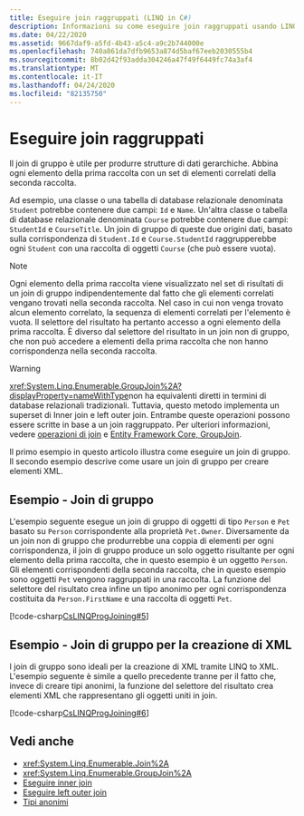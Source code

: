 ```yaml
---
title: Eseguire join raggruppati (LINQ in C#)
description: Informazioni su come eseguire join raggruppati usando LINQ in C#.
ms.date: 04/22/2020
ms.assetid: 9667daf9-a5fd-4b43-a5c4-a9c2b744000e
ms.openlocfilehash: 740a861da7dfb9653a874d5baf67eeb2030555b4
ms.sourcegitcommit: 8b02d42f93adda304246a47f49f6449fc74a3af4
ms.translationtype: MT
ms.contentlocale: it-IT
ms.lasthandoff: 04/24/2020
ms.locfileid: "82135750"
---
```

# <a name="perform-grouped-joins"></a>Eseguire join raggruppati

Il join di gruppo è utile per produrre strutture di dati gerarchiche. Abbina ogni elemento della prima raccolta con un set di elementi correlati della seconda raccolta.

Ad esempio, una classe o una tabella di database relazionale denominata `Student` potrebbe contenere due campi: `Id` e `Name`. Un'altra classe o tabella di database relazionale denominata `Course` potrebbe contenere due campi: `StudentId` e `CourseTitle`. Un join di gruppo di queste due origini dati, basato sulla corrispondenza di `Student.Id` e `Course.StudentId` raggrupperebbe ogni `Student` con una raccolta di oggetti `Course` (che può essere vuota).

> [!NOTE]
> Ogni elemento della prima raccolta viene visualizzato nel set di risultati di un join di gruppo indipendentemente dal fatto che gli elementi correlati vengano trovati nella seconda raccolta. Nel caso in cui non venga trovato alcun elemento correlato, la sequenza di elementi correlati per l'elemento è vuota. Il selettore del risultato ha pertanto accesso a ogni elemento della prima raccolta. È diverso dal selettore del risultato in un join non di gruppo, che non può accedere a elementi della prima raccolta che non hanno corrispondenza nella seconda raccolta.

> [!WARNING]
> <xref:System.Linq.Enumerable.GroupJoin%2A?displayProperty=nameWithType>non ha equivalenti diretti in termini di database relazionali tradizionali. Tuttavia, questo metodo implementa un superset di Inner join e left outer join. Entrambe queste operazioni possono essere scritte in base a un join raggruppato. Per ulteriori informazioni, vedere [operazioni di join](../programming-guide/concepts/linq/join-operations.md) e [Entity Framework Core, GroupJoin](https://docs.microsoft.com/ef/core/querying/complex-query-operators#groupjoin).

Il primo esempio in questo articolo illustra come eseguire un join di gruppo. Il secondo esempio descrive come usare un join di gruppo per creare elementi XML.

## <a name="example---group-join"></a>Esempio - Join di gruppo

L'esempio seguente esegue un join di gruppo di oggetti di tipo `Person` e `Pet` basato su `Person` corrispondente alla proprietà `Pet.Owner`. Diversamente da un join non di gruppo che produrrebbe una coppia di elementi per ogni corrispondenza, il join di gruppo produce un solo oggetto risultante per ogni elemento della prima raccolta, che in questo esempio è un oggetto `Person`. Gli elementi corrispondenti della seconda raccolta, che in questo esempio sono oggetti `Pet` vengono raggruppati in una raccolta. La funzione del selettore del risultato crea infine un tipo anonimo per ogni corrispondenza costituita da `Person.FirstName` e una raccolta di oggetti `Pet`.

[!code-csharp[CsLINQProgJoining#5](~/samples/snippets/csharp/concepts/linq/how-to-perform-grouped-joins_1.cs)]

## <a name="example---group-join-to-create-xml"></a>Esempio - Join di gruppo per la creazione di XML

I join di gruppo sono ideali per la creazione di XML tramite LINQ to XML. L'esempio seguente è simile a quello precedente tranne per il fatto che, invece di creare tipi anonimi, la funzione del selettore del risultato crea elementi XML che rappresentano gli oggetti uniti in join.

[!code-csharp[CsLINQProgJoining#6](~/samples/snippets/csharp/concepts/linq/how-to-perform-grouped-joins_2.cs)]

## <a name="see-also"></a>Vedi anche

- <xref:System.Linq.Enumerable.Join%2A>
- <xref:System.Linq.Enumerable.GroupJoin%2A>
- [Eseguire inner join](perform-inner-joins.md)
- [Eseguire left outer join](perform-left-outer-joins.md)
- [Tipi anonimi](../programming-guide/classes-and-structs/anonymous-types.md)
